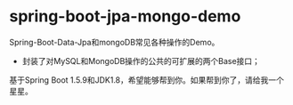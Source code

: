 # spring-boot-jpa-mongo-demo
Spring-Boot-Data-Jpa和mongoDB常见各种操作的Demo。

- 封装了对MySQL和MongoDB操作的公共的可扩展的两个Base接口；

基于Spring Boot 1.5.9和JDK1.8，希望能够帮到你。如果帮到你了，请给我一个星星。

